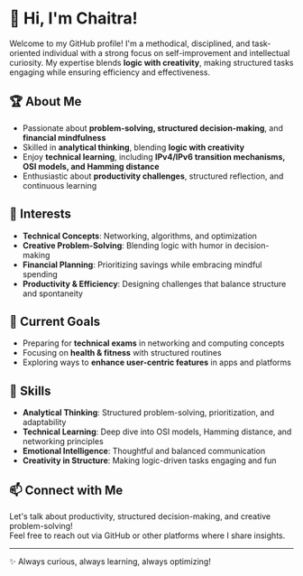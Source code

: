 # 👋 Hi, I'm Chaitra!  

Welcome to my GitHub profile! I'm a methodical, disciplined, and task-oriented individual with a strong focus on self-improvement and intellectual curiosity. My expertise blends **logic with creativity**, making structured tasks engaging while ensuring efficiency and effectiveness.  

## 🏆 About Me  
- Passionate about **problem-solving, structured decision-making**, and **financial mindfulness**  
- Skilled in **analytical thinking**, blending **logic with creativity**  
- Enjoy **technical learning**, including **IPv4/IPv6 transition mechanisms, OSI models, and Hamming distance**  
- Enthusiastic about **productivity challenges**, structured reflection, and continuous learning  

## 🔬 Interests  
- **Technical Concepts**: Networking, algorithms, and optimization  
- **Creative Problem-Solving**: Blending logic with humor in decision-making  
- **Financial Planning**: Prioritizing savings while embracing mindful spending  
- **Productivity & Efficiency**: Designing challenges that balance structure and spontaneity  

## 🎯 Current Goals  
- Preparing for **technical exams** in networking and computing concepts  
- Focusing on **health & fitness** with structured routines  
- Exploring ways to **enhance user-centric features** in apps and platforms  

## 🔧 Skills  
- **Analytical Thinking**: Structured problem-solving, prioritization, and adaptability  
- **Technical Learning**: Deep dive into OSI models, Hamming distance, and networking principles  
- **Emotional Intelligence**: Thoughtful and balanced communication  
- **Creativity in Structure**: Making logic-driven tasks engaging and fun  

## 📫 Connect with Me  
Let's talk about productivity, structured decision-making, and creative problem-solving!  
Feel free to reach out via GitHub or other platforms where I share insights.  

---

✨ Always curious, always learning, always optimizing!
